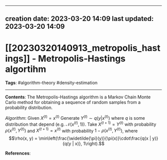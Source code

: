 
---
creation date: 2023-03-20 14:09
last updated: 2023-03-20 14:09
---
# [[20230320140913_metropolis_hastings]] - Metropolis-Hastings algortihm
__Tags__: #algorithm-theory  #density-estimation

---
__Contents__: The Metropolis-Hastings algorithm is a Markov Chain Monte Carlo method for obtaining a sequence of random samples from a probability distribution.

_Algorithm_: Given $X^{(t)} = x^{(t)}$
	Generate $Y^{(t)} \sim q(y | x^{(t)})$ where $q$ is some distribution that depend (e.g. $\mathcal{N}(x^{(t)}, 1)$).
	Take $X^{(t + 1)} = Y^{(t)}$ with probability $\rho(x^{(t)}, Y^{(t)})$ and $X^{(t + 1)} = x^{(t)}$ with probability $1 - \rho(x^{(t)}, Y^{(t)})$, where 
	$$\rho(x, y) = \min\left(\frac{\widetilde{\pi}(y)}{\pi(x)}\cdot\frac{q(x | y)}{q(y | x)}, 1\right).$$

__References__:


